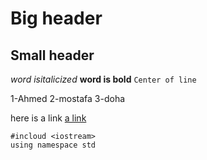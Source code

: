 # Big header
## Small header
*word isitalicized*
**word is bold**
`Center of line`

1-Ahmed
2-mostafa
3-doha

here is a link [a link](www.google.com.eg)

```
#incloud <iostream>
using namespace std
```
